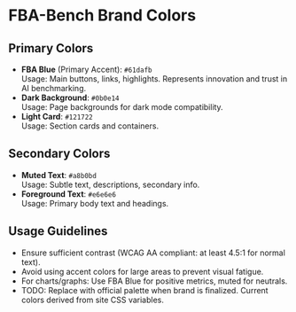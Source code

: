 # FBA-Bench Brand Colors

## Primary Colors
- **FBA Blue** (Primary Accent): `#61dafb`  
  Usage: Main buttons, links, highlights. Represents innovation and trust in AI benchmarking.
- **Dark Background**: `#0b0e14`  
  Usage: Page backgrounds for dark mode compatibility.
- **Light Card**: `#121722`  
  Usage: Section cards and containers.

## Secondary Colors
- **Muted Text**: `#a8b0bd`  
  Usage: Subtle text, descriptions, secondary info.
- **Foreground Text**: `#e6e6e6`  
  Usage: Primary body text and headings.

## Usage Guidelines
- Ensure sufficient contrast (WCAG AA compliant: at least 4.5:1 for normal text).
- Avoid using accent colors for large areas to prevent visual fatigue.
- For charts/graphs: Use FBA Blue for positive metrics, muted for neutrals.
- TODO: Replace with official palette when brand is finalized. Current colors derived from site CSS variables.